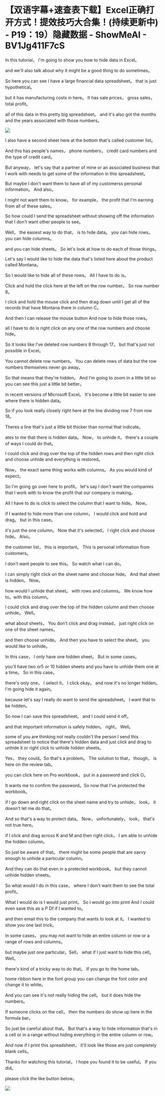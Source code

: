 # 【双语字幕+速查表下载】Excel正确打开方式！提效技巧大合集！(持续更新中) - P19：19）隐藏数据 - ShowMeAI - BV1Jg411F7cS

In this tutorial， I'm going to show you how to hide data in Excel。

 and we'll also talk about why it might be a good thing to do sometimes。

 So here you can see I have a large financial data spreadsheet。 that is just hypothetical。

 but it has manufacturing costs in here。 It has sale prices， gross sales， total profit。

 all of this data in this pretty big spreadsheet。 and it's also got the months and the years associated with those numbers。



![](img/689df55911cce3a44f35dc4bb08e9720_1.png)

I also have a second sheet here at the bottom that's called customer list。

 And this has people's names， phone numbers， credit card numbers and the type of credit card。

 But anyway， let's say that a partner of mine or an associated business that I work with needs to get some of the information in this spreadsheet。

 But maybe I don't want them to have all of my customerss personal information。 And also。

 I might not want them to know。 for example， the profit that I'm earning from all of these sales。

 So how could I send the spreadsheet without showing off the information that I don't want other people to see。

 Well， the easiest way to do that， is to hide data。 you can hide rows。 you can hide columns。

 and you can hide sheets。 So let's look at how to do each of those things。

 Let's say I would like to hide the data that's listed here about the product called Montana。

 So I would like to hide all of these rows。 All I have to do is。

Click and hold the click here at the left on the row number。 So row number 8。

 I click and hold the mouse click and then drag down until I get all of the records that have Montana there in column C。

 And then I can release the mouse button And now to hide those rows。

 all I have to do is right click on any one of the row numbers and choose hide。

 So it looks like I've deleted row numbers 8 through 17。 but that's just not possible in Excel。

 You cannot delete row numbers。 You can delete rows of data but the row numbers themselves never go away。

 So that means that they're hidden。 And I'm going to zoom in a little bit so you can see this just a little bit better。

 in recent versions of Microsoft Excel。 It's become a little bit easier to see where there is hidden data。

 So if you look really closely right here at the line dividing row 7 from row 18。

 Theres a line that's just a little bit thicker than normal that indicate。

ates to me that there is hidden data。 Now， to unhide it， there's a couple of ways I could do that。

 I could click and drag over the top of the hidden rows and then right click and choose unhide and everything is restored。

 Now， the exact same thing works with columns。 As you would kind of expect。

 So I'm going go over here to profit。 let's say I don't want the companies that I work with to know the profit that our company is making。

 All I have to do is click to select the column that I want to hide。 Now。

 if I wanted to hide more than one column， I would click and hold and drag。 but in this case。

 it's just the one column。 Now that it's selected， I right click and choose hide。 Also。

 the customer list， this is important。 This is personal information from customers。

 I don't want people to see this。 So watch what I can do。

 I can simply right click on the sheet name and choose hide。 And that sheet is hidden。 Now。

 how would I unhide that sheet。 with rows and columns。 We know how to。with this column。

 I could click and drag over the top of the hidden column and then choose unhide。 Well。

 what about sheets， You don't click and drag instead， just right click on one of the sheet names。

 and then choose unhide。 And then you have to select the sheet。 you would like to unhide。

 In this case， I only have one hidden sheet。 But in some cases。

 you'll have two or5 or 10 hidden sheets and you have to unhide them one at a time。 So in this case。

 there's only one， I select it， I click okay。 and now it's no longer hidden。 I'm going hide it again。

 because let's say I really do want to send the spreadsheet。 I want that to be hidden。

 So now I can save this spreadsheet。 and I could send it off。

 and that important information is safely hidden。 right， Well。

 some of you are thinking not really couldn't the person I send this spreadsheet to notice that there's hidden data and just click and drag to unhide it or right click to unhide hidden sheets。

 Yes， they could。So that's a problem。 The solution to that， though， is here on the review tab。

 you can click here on Pro workbook， put in a password and click O。

 It wants me to confirm the password。So now that I've protected the workbook。

 if I go down and right click on the sheet name and try to unhide， look， it doesn't let me do that。

 And so that's a way to protect data。 Now， unfortunately， look， that's not true here。

 if I click and drag across K and M and then right click， I am able to unhide the hidden column。

 So just be aware of that。 there might be some people that are savvy enough to unhide a particular column。

 And they can do that even in a protected workbook。 but they cannot unhide hidden sheets。

 So what would I do in this case， where I don't want them to see the total profit。

 What I would do is I would just print。 So I would go into print And I could even save this as a P Df if I wanted to。

 and then email this to the company that wants to look at it。 I wanted to show you one last trick。

 In some cases， you may not want to hide an entire column or row or a range of rows and columns。

 but maybe just one particular。Sell， what if I just want to hide this cell。 Well。

 there's kind of a tricky way to do that。 If you go to the home tab。

 home ribbon here in the font group you can change the font color and change it to white。

 And you can see it's not really hiding the cell。 but it does hide the numbers。

 If someone clicks on the cell， then the numbers do show up here in the formula bar。

 So just be careful about that。 But that's a way to hide information that's in a cell or in a range without hiding everything in the entire column or row。

 And now if I print this spreadsheet， it'll look like those are just completely blank cells。

 Thanks for watching this tutorial， I hope you found it to be useful。 If you did。

 please click the like button below。

![](img/689df55911cce3a44f35dc4bb08e9720_3.png)